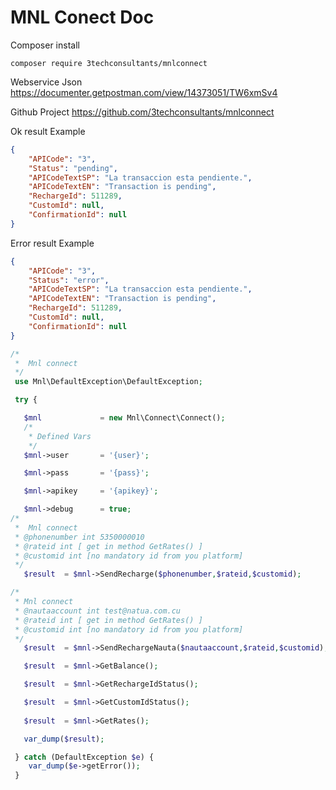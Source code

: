 # MNL Conect Doc

  Composer install

    composer require 3techconsultants/mnlconnect
    
Webservice Json
    https://documenter.getpostman.com/view/14373051/TW6xmSv4

Github Project
    https://github.com/3techconsultants/mnlconnect

Ok result Example
```json
{
    "APICode": "3",
    "Status": "pending",
    "APICodeTextSP": "La transaccion esta pendiente.",
    "APICodeTextEN": "Transaction is pending",
    "RechargeId": 511289,
    "CustomId": null,
    "ConfirmationId": null
}
```
Error result Example
```json
{
    "APICode": "3",
    "Status": "error",
    "APICodeTextSP": "La transaccion esta pendiente.",
    "APICodeTextEN": "Transaction is pending",
    "RechargeId": 511289,
    "CustomId": null,
    "ConfirmationId": null
}
```

```php
/*
 *  Mnl connect
 */
 use Mnl\DefaultException\DefaultException;

 try {

   $mnl             = new Mnl\Connect\Connect();
   /*
    * Defined Vars
    */
   $mnl->user       = '{user}';

   $mnl->pass       = '{pass}';

   $mnl->apikey     = '{apikey}';

   $mnl->debug      = true;
/*
 *  Mnl connect
 * @phonenumber int 5350000010
 * @rateid int [ get in method GetRates() ]
 * @customid int [no mandatory id from you platform]
 */
   $result  = $mnl->SendRecharge($phonenumber,$rateid,$customid);

/*
 * Mnl connect
 * @nautaaccount int test@natua.com.cu
 * @rateid int [ get in method GetRates() ]
 * @customid int [no mandatory id from you platform]
 */
   $result  = $mnl->SendRechargeNauta($nautaaccount,$rateid,$customid);

   $result  = $mnl->GetBalance();

   $result  = $mnl->GetRechargeIdStatus();

   $result  = $mnl->GetCustomIdStatus();
   
   $result  = $mnl->GetRates();

   var_dump($result);

 } catch (DefaultException $e) {
 	var_dump($e->getError());
 }

```
